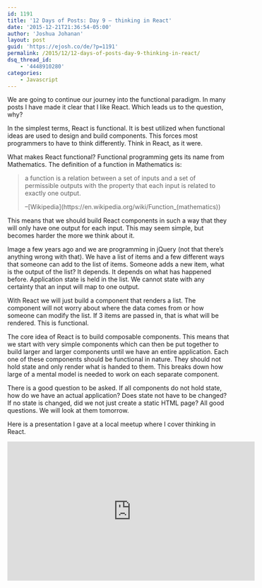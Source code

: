 ```yaml
---
id: 1191
title: '12 Days of Posts: Day 9 – thinking in React'
date: '2015-12-21T21:36:54-05:00'
author: 'Joshua Johanan'
layout: post
guid: 'https://ejosh.co/de/?p=1191'
permalink: /2015/12/12-days-of-posts-day-9-thinking-in-react/
dsq_thread_id:
    - '4448910280'
categories:
    - Javascript
---
```


We are going to continue our journey into the functional paradigm. In many posts I have made it clear that I like React. Which leads us to the question, why?

In the simplest terms, React is functional. It is best utilized when functional ideas are used to design and build components. This forces most programmers to have to think differently. Think in React, as it were.

What makes React functional? Functional programming gets its name from Mathematics. The definition of a function in Mathematics is:

> a function is a relation between a set of inputs and a set of permissible outputs with the property that each input is related to exactly one output.
> 
> <footer>–[Wikipedia](https://en.wikipedia.org/wiki/Function_(mathematics))</footer>

This means that we should build React components in such a way that they will only have one output for each input. This may seem simple, but becomes harder the more we think about it.

Image a few years ago and we are programming in jQuery (not that there’s anything wrong with that). We have a list of items and a few different ways that someone can add to the list of items. Someone adds a new item, what is the output of the list? It depends. It depends on what has happened before. Application state is held in the list. We cannot state with any certainty that an input will map to one output.

With React we will just build a component that renders a list. The component will not worry about where the data comes from or how someone can modify the list. If 3 items are passed in, that is what will be rendered. This is functional.

The core idea of React is to build composable components. This means that we start with very simple components which can then be put together to build larger and larger components until we have an entire application. Each one of these components should be functional in nature. They should not hold state and only render what is handed to them. This breaks down how large of a mental model is needed to work on each separate component.

There is a good question to be asked. If all components do not hold state, how do we have an actual application? Does state not have to be changed? If no state is changed, did we not just create a static HTML page? All good questions. We will look at them tomorrow.

Here is a presentation I gave at a local meetup where I cover thinking in React.  
<iframe allowfullscreen="" frameborder="0" height="315" loading="lazy" src="https://www.youtube.com/embed/GY0bsYM_zRs?list=PLCxhJ1rikyTroVAW_aCYcQ5xuZVitCb9o" width="560"></iframe>